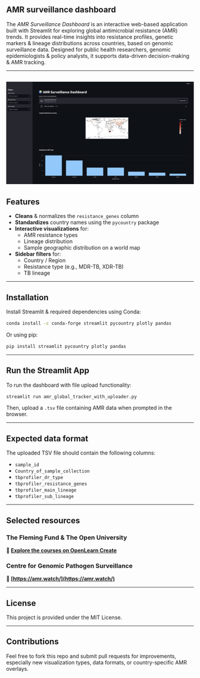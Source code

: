 ## AMR surveillance dashboard

The *AMR Surveillance Dashboard* is an interactive web-based application built with Streamlit for exploring global antimicrobial resistance (AMR) trends. It provides real-time insights into resistance profiles, genetic markers & lineage distributions across countries, based on genomic surveillance data. Designed for public health researchers, genomic epidemiologists & policy analysts, it supports data-driven decision-making & AMR tracking.

---
![Results](data/Global_AMR_Tracker_Dashbaord.png)
---

## Features

- **Cleans** & normalizes the `resistance_genes` column
- **Standardizes** country names using the `pycountry` package
- **Interactive visualizations** for:
  - AMR resistance types
  - Lineage distribution
  - Sample geographic distribution on a world map
- **Sidebar filters** for:
  - Country / Region
  - Resistance type (e.g., MDR-TB, XDR-TB)
  - TB lineage

---

## Installation

Install Streamlit & required dependencies using Conda:


```bash
conda install -c conda-forge streamlit pycountry plotly pandas
```

Or using pip:

```bash
pip install streamlit pycountry plotly pandas
```

---

## Run the Streamlit App

To run the dashboard with file upload functionality:

```bash
streamlit run amr_global_tracker_with_uploader.py

```

Then, upload a `.tsv` file containing AMR data when prompted in the browser.

---

## Expected data format

The uploaded TSV file should contain the following columns:

- `sample_id`
- `Country_of_sample_collection`
- `tbprofiler_dr_type`
- `tbprofiler_resistance_genes`
- `tbprofiler_main_lineage`
- `tbprofiler_sub_lineage`

---
## Selected resources



### The Fleming Fund & The Open University

**🔗 [Explore the courses on OpenLearn Create](https://www.open.edu/openlearncreate/course/index.php?categoryid=1985)**



### Centre for Genomic Pathogen Surveillance

**🔗 [https://amr.watch/](https://amr.watch/)**


---

## License

This project is provided under the MIT License.

---

## Contributions

Feel free to fork this repo and submit pull requests for improvements, especially new visualization types, data formats, or country-specific AMR overlays.
